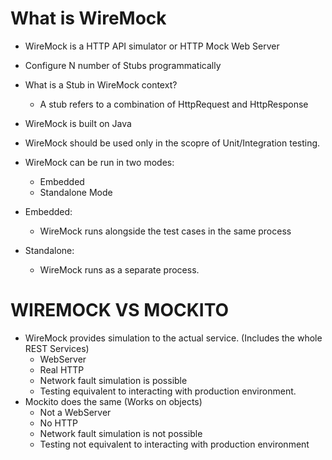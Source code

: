 # What is WireMock
- WireMock is a HTTP API simulator or HTTP Mock Web Server
- Configure N number of Stubs programmatically
- What is a Stub in WireMock context?
  - A stub refers to a combination of HttpRequest and HttpResponse
- WireMock is built on Java
- WireMock should be used only in the scopre of Unit/Integration testing.
- WireMock can be run in two modes:
  - Embedded
  - Standalone Mode

- Embedded:
  - WireMock runs alongside the test cases in the same process
- Standalone:
  - WireMock runs as a separate process.



# WIREMOCK VS MOCKITO
- WireMock provides simulation to the actual service. (Includes the whole REST Services)
  - WebServer
  - Real HTTP
  - Network fault simulation is possible
  - Testing equivalent to interacting with production environment.
- Mockito does the same (Works on objects)
  - Not a WebServer
  - No HTTP
  - Network fault simulation is not possible
  - Testing not equivalent to interacting with production environment
















